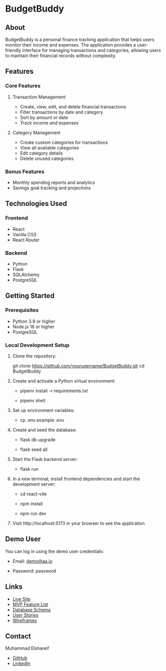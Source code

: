 # BudgetBuddy

## About

BudgetBuddy is a personal finance tracking application that helps users monitor their income and expenses. The application provides a user-friendly interface for managing transactions and categories, allowing users to maintain their financial records without complexity.

## Features

### Core Features

1. Transaction Management

   - Create, view, edit, and delete financial transactions
   - Filter transactions by date and category
   - Sort by amount or date
   - Track income and expenses

2. Category Management
   - Create custom categories for transactions
   - View all available categories
   - Edit category details
   - Delete unused categories

### Bonus Features

- Monthly spending reports and analytics
- Savings goal tracking and projections

## Technologies Used

### Frontend

- React
- Vanilla CSS
- React Router

### Backend

- Python
- Flask
- SQLAlchemy
- PostgreSQL

## Getting Started

### Prerequisites

- Python 3.9 or higher
- Node.js 16 or higher
- PostgreSQL

### Local Development Setup

1. Clone the repository:

   git clone https://github.com/yourusername/BudgetBuddy.git
   cd BudgetBuddy

2. Create and activate a Python virtual environment:

   - pipenv install -r requirements.txt

   - pipenv shell

3. Set up environment variables:

   - cp .env.example .env

4. Create and seed the database:

   - flask db upgrade

   - flask seed all

5. Start the Flask backend server:

   - flask run

6. In a new terminal, install frontend dependencies and start the development server:

   - cd react-vite

   - npm install

   - npm run dev

7. Visit http://localhost:5173 in your browser to see the application

## Demo User

You can log in using the demo user credentials:

- Email: demo@aa.io

- Password: password

## Links

- [Live Site](https://budgetbuddy-c5xv.onrender.com)
- [MVP Feature List](https://github.com/muhammadelshareif/BudgetBuddy/wiki/MVP-Features)
- [Database Schema](https://github.com/muhammadelshareif/BudgetBuddy/wiki/Database-Schema)
- [User Stories](https://github.com/muhammadelshareif/BudgetBuddy/wiki/User-Stories)
- [Wireframes](https://github.com/muhammadelshareif/BudgetBuddy/wiki/Wireframes)

## Contact

Muhammad Elshareif

- [GitHub](https://github.com/yourusername)
- [LinkedIn](https://www.linkedin.com/in/yourusername)
